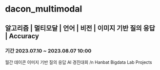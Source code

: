 # dacon_multimodal
## 알고리즘 | 멀티모달 | 언어 | 비전 | 이미지 기반 질의 응답 | Accuracy
### 기간 2023.07.10 ~ 2023.08.07 10:00
월간 데이콘 이미지 기반 질의 응답 AI 경진대회 /n
Hanbat Bigdata Lab Projects
